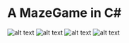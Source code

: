 # A MazeGame in C#
![alt text](https://github.com/abbguslof/MazeGame/tree/main/images/Capture.JPG?raw=true)
![alt text](https://github.com/abbguslof/MazeGame/tree/main/images/Capture.JPG2?raw=true)
![alt text](https://github.com/abbguslof/MazeGame/tree/main/images/Capture.JPG3?raw=true)
![alt text](https://github.com/abbguslof/MazeGame/tree/main/images/Capture.JPG4?raw=true)